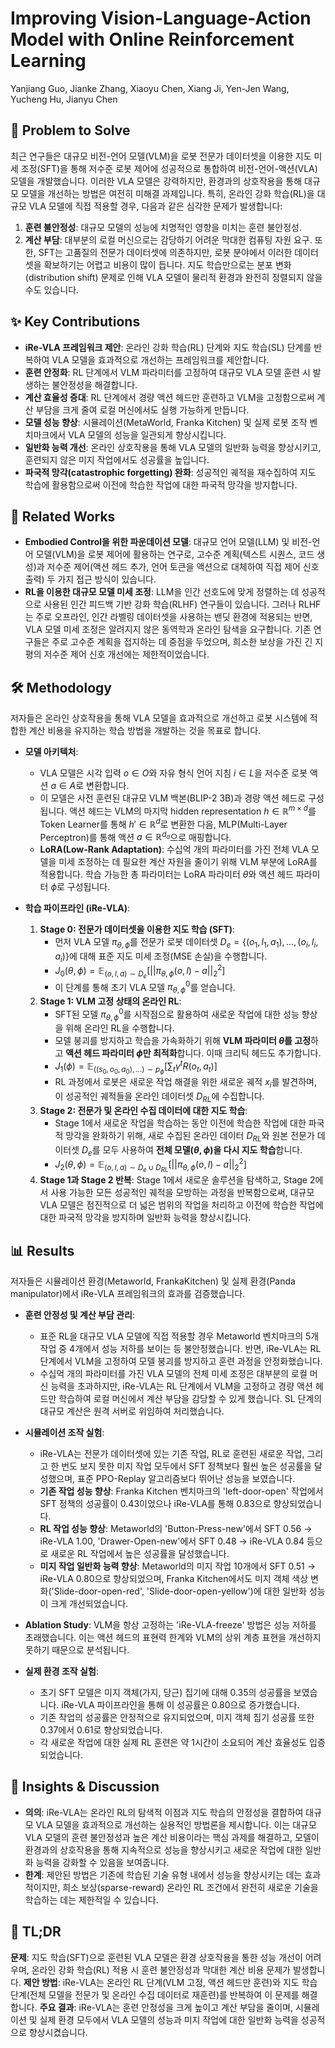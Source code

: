 # Improving Vision-Language-Action Model with Online Reinforcement Learning

Yanjiang Guo, Jianke Zhang, Xiaoyu Chen, Xiang Ji, Yen-Jen Wang, Yucheng Hu, Jianyu Chen

## 🧩 Problem to Solve

최근 연구들은 대규모 비전-언어 모델(VLM)을 로봇 전문가 데이터셋을 이용한 지도 미세 조정(SFT)을 통해 저수준 로봇 제어에 성공적으로 통합하여 비전-언어-액션(VLA) 모델을 개발했습니다. 이러한 VLA 모델은 강력하지만, 환경과의 상호작용을 통해 대규모 모델을 개선하는 방법은 여전히 미해결 과제입니다. 특히, 온라인 강화 학습(RL)을 대규모 VLA 모델에 직접 적용할 경우, 다음과 같은 심각한 문제가 발생합니다:

1. **훈련 불안정성**: 대규모 모델의 성능에 치명적인 영향을 미치는 훈련 불안정성.
2. **계산 부담**: 대부분의 로컬 머신으로는 감당하기 어려운 막대한 컴퓨팅 자원 요구.
   또한, SFT는 고품질의 전문가 데이터셋에 의존하지만, 로봇 분야에서 이러한 데이터셋을 확보하기는 어렵고 비용이 많이 듭니다. 지도 학습만으로는 분포 변화(distribution shift) 문제로 인해 VLA 모델이 물리적 환경과 완전히 정렬되지 않을 수도 있습니다.

## ✨ Key Contributions

- **iRe-VLA 프레임워크 제안**: 온라인 강화 학습(RL) 단계와 지도 학습(SL) 단계를 반복하여 VLA 모델을 효과적으로 개선하는 프레임워크를 제안합니다.
- **훈련 안정화**: RL 단계에서 VLM 파라미터를 고정하여 대규모 VLA 모델 훈련 시 발생하는 불안정성을 해결합니다.
- **계산 효율성 증대**: RL 단계에서 경량 액션 헤드만 훈련하고 VLM을 고정함으로써 계산 부담을 크게 줄여 로컬 머신에서도 실행 가능하게 만듭니다.
- **모델 성능 향상**: 시뮬레이션(MetaWorld, Franka Kitchen) 및 실제 로봇 조작 벤치마크에서 VLA 모델의 성능을 일관되게 향상시킵니다.
- **일반화 능력 개선**: 온라인 상호작용을 통해 VLA 모델의 일반화 능력을 향상시키고, 훈련되지 않은 미지 작업에서도 성공률을 높입니다.
- **파국적 망각(catastrophic forgetting) 완화**: 성공적인 궤적을 재수집하여 지도 학습에 활용함으로써 이전에 학습한 작업에 대한 파국적 망각을 방지합니다.

## 📎 Related Works

- **Embodied Control을 위한 파운데이션 모델**: 대규모 언어 모델(LLM) 및 비전-언어 모델(VLM)을 로봇 제어에 활용하는 연구로, 고수준 계획(텍스트 시퀀스, 코드 생성)과 저수준 제어(액션 헤드 추가, 언어 토큰을 액션으로 대체하여 직접 제어 신호 출력) 두 가지 접근 방식이 있습니다.
- **RL을 이용한 대규모 모델 미세 조정**: LLM을 인간 선호도에 맞게 정렬하는 데 성공적으로 사용된 인간 피드백 기반 강화 학습(RLHF) 연구들이 있습니다. 그러나 RLHF는 주로 오프라인, 인간 라벨링 데이터셋을 사용하는 밴딧 환경에 적용되는 반면, VLA 모델 미세 조정은 알려지지 않은 동역학과 온라인 탐색을 요구합니다. 기존 연구들은 주로 고수준 계획을 접지하는 데 중점을 두었으며, 희소한 보상을 가진 긴 지평의 저수준 제어 신호 개선에는 제한적이었습니다.

## 🛠️ Methodology

저자들은 온라인 상호작용을 통해 VLA 모델을 효과적으로 개선하고 로봇 시스템에 적합한 계산 비용을 유지하는 학습 방법을 개발하는 것을 목표로 합니다.

- **모델 아키텍처**:

  - VLA 모델은 시각 입력 $o \in O$와 자유 형식 언어 지침 $i \in L$을 저수준 로봇 액션 $a \in A$로 변환합니다.
  - 이 모델은 사전 훈련된 대규모 VLM 백본(BLIP-2 3B)과 경량 액션 헤드로 구성됩니다. 액션 헤드는 VLM의 마지막 hidden representation $h \in \mathbb{R}^{m \times d}$를 Token Learner를 통해 $h' \in \mathbb{R}^d$로 변환한 다음, MLP(Multi-Layer Perceptron)를 통해 액션 $a \in \mathbb{R}^{d_a}$으로 매핑합니다.
  - **LoRA(Low-Rank Adaptation)**: 수십억 개의 파라미터를 가진 전체 VLA 모델을 미세 조정하는 데 필요한 계산 자원을 줄이기 위해 VLM 부분에 LoRA를 적용합니다. 학습 가능한 총 파라미터는 LoRA 파라미터 $\theta$와 액션 헤드 파라미터 $\phi$로 구성됩니다.

- **학습 파이프라인 (iRe-VLA)**:
  1. **Stage 0: 전문가 데이터셋을 이용한 지도 학습 (SFT)**:
     - 먼저 VLA 모델 $\pi_{\theta, \phi}$를 전문가 로봇 데이터셋 $D_e = \{(o_1, l_1, a_1), \dots, (o_i, l_i, a_i)\}$에 대해 표준 지도 미세 조정(MSE 손실)을 수행합니다.
     - $J_0(\theta, \phi) = \mathbb{E}_{(o,l,a) \sim D_e} [||\pi_{\theta,\phi}(o,l)-a||_2^2]$
     - 이 단계를 통해 초기 VLA 모델 $\pi^0_{\theta,\phi}$를 얻습니다.
  2. **Stage 1: VLM 고정 상태의 온라인 RL**:
     - SFT된 모델 $\pi^0_{\theta,\phi}$를 시작점으로 활용하여 새로운 작업에 대한 성능 향상을 위해 온라인 RL을 수행합니다.
     - 모델 붕괴를 방지하고 학습을 가속화하기 위해 **VLM 파라미터 $\theta$를 고정**하고 **액션 헤드 파라미터 $\phi$만 최적화**합니다. 이때 크리틱 헤드도 추가합니다.
     - $J_1(\phi) = \mathbb{E}_{((s_0,o_0,a_0), \dots) \sim p_{\phi}} \left[ \sum_{t} \gamma^t R(o_t, a_t) \right]$
     - RL 과정에서 로봇은 새로운 작업 해결을 위한 새로운 궤적 $x_i$를 발견하며, 이 성공적인 궤적들을 온라인 데이터셋 $D_{RL}$에 수집합니다.
  3. **Stage 2: 전문가 및 온라인 수집 데이터에 대한 지도 학습**:
     - Stage 1에서 새로운 작업을 학습하는 동안 이전에 학습한 작업에 대한 파국적 망각을 완화하기 위해, 새로 수집된 온라인 데이터 $D_{RL}$와 원본 전문가 데이터셋 $D_e$를 모두 사용하여 **전체 모델($\theta, \phi$)을 다시 지도 학습**합니다.
     - $J_2(\theta, \phi) = \mathbb{E}_{(o,l,a) \sim D_e \cup D_{RL}} [||\pi_{\theta,\phi}(o,l)-a||_2^2]$
  4. **Stage 1과 Stage 2 반복**: Stage 1에서 새로운 솔루션을 탐색하고, Stage 2에서 사용 가능한 모든 성공적인 궤적을 모방하는 과정을 반복함으로써, 대규모 VLA 모델은 점진적으로 더 넓은 범위의 작업을 처리하고 이전에 학습한 작업에 대한 파국적 망각을 방지하며 일반화 능력을 향상시킵니다.

## 📊 Results

저자들은 시뮬레이션 환경(Metaworld, FrankaKitchen) 및 실제 환경(Panda manipulator)에서 iRe-VLA 프레임워크의 효과를 검증했습니다.

- **훈련 안정성 및 계산 부담 관리**:

  - 표준 RL을 대규모 VLA 모델에 직접 적용할 경우 Metaworld 벤치마크의 5개 작업 중 4개에서 성능 저하를 보이는 등 불안정했습니다. 반면, iRe-VLA는 RL 단계에서 VLM을 고정하여 모델 붕괴를 방지하고 훈련 과정을 안정화했습니다.
  - 수십억 개의 파라미터를 가진 VLA 모델의 전체 미세 조정은 대부분의 로컬 머신 능력을 초과하지만, iRe-VLA는 RL 단계에서 VLM을 고정하고 경량 액션 헤드만 학습하여 로컬 머신에서 계산 부담을 감당할 수 있게 했습니다. SL 단계의 대규모 계산은 원격 서버로 위임하여 처리했습니다.

- **시뮬레이션 조작 실험**:

  - iRe-VLA는 전문가 데이터셋에 있는 기존 작업, RL로 훈련된 새로운 작업, 그리고 한 번도 보지 못한 미지 작업 모두에서 SFT 정책보다 훨씬 높은 성공률을 달성했으며, 표준 PPO-Replay 알고리즘보다 뛰어난 성능을 보였습니다.
  - **기존 작업 성능 향상**: Franka Kitchen 벤치마크의 'left-door-open' 작업에서 SFT 정책의 성공률이 0.43이었으나 iRe-VLA를 통해 0.83으로 향상되었습니다.
  - **RL 작업 성능 향상**: Metaworld의 'Button-Press-new'에서 SFT 0.56 -> iRe-VLA 1.00, 'Drawer-Open-new'에서 SFT 0.48 -> iRe-VLA 0.84 등으로 새로운 RL 작업에서 높은 성공률을 달성했습니다.
  - **미지 작업 일반화 능력 향상**: Metaworld의 미지 작업 10개에서 SFT 0.51 -> iRe-VLA 0.80으로 향상되었으며, Franka Kitchen에서도 미지 객체 색상 변화('Slide-door-open-red', 'Slide-door-open-yellow')에 대한 일반화 성능이 크게 개선되었습니다.

- **Ablation Study**: VLM을 항상 고정하는 'iRe-VLA-freeze' 방법은 성능 저하를 초래했습니다. 이는 액션 헤드의 표현력 한계와 VLM의 상위 계층 표현을 개선하지 못하기 때문으로 분석됩니다.

- **실제 환경 조작 실험**:
  - 초기 SFT 모델은 미지 객체(가지, 당근) 집기에 대해 0.35의 성공률을 보였습니다. iRe-VLA 파이프라인을 통해 이 성공률은 0.80으로 증가했습니다.
  - 기존 작업의 성공률은 안정적으로 유지되었으며, 미지 객체 집기 성공률 또한 0.37에서 0.61로 향상되었습니다.
  - 각 새로운 작업에 대한 실제 RL 훈련은 약 1시간이 소요되어 계산 효율성도 입증되었습니다.

## 🧠 Insights & Discussion

- **의의**: iRe-VLA는 온라인 RL의 탐색적 이점과 지도 학습의 안정성을 결합하여 대규모 VLA 모델을 효과적으로 개선하는 실용적인 방법론을 제시합니다. 이는 대규모 VLA 모델의 훈련 불안정성과 높은 계산 비용이라는 핵심 과제를 해결하고, 모델이 환경과의 상호작용을 통해 지속적으로 성능을 향상시키고 새로운 작업에 대한 일반화 능력을 강화할 수 있음을 보여줍니다.
- **한계**: 제안된 방법은 기존에 학습된 기술 유형 내에서 성능을 향상시키는 데는 효과적이지만, 희소 보상(sparse-reward) 온라인 RL 조건에서 완전히 새로운 기술을 학습하는 데는 제한적일 수 있습니다.

## 📌 TL;DR

**문제**: 지도 학습(SFT)으로 훈련된 VLA 모델은 환경 상호작용을 통한 성능 개선이 어려우며, 온라인 강화 학습(RL) 적용 시 훈련 불안정성과 막대한 계산 비용 문제가 발생합니다.
**제안 방법**: iRe-VLA는 온라인 RL 단계(VLM 고정, 액션 헤드만 훈련)와 지도 학습 단계(전체 모델을 전문가 및 온라인 수집 데이터로 재훈련)를 반복하여 이 문제를 해결합니다.
**주요 결과**: iRe-VLA는 훈련 안정성을 크게 높이고 계산 부담을 줄이며, 시뮬레이션 및 실제 환경 모두에서 VLA 모델의 성능과 미지 작업에 대한 일반화 능력을 성공적으로 향상시켰습니다.
